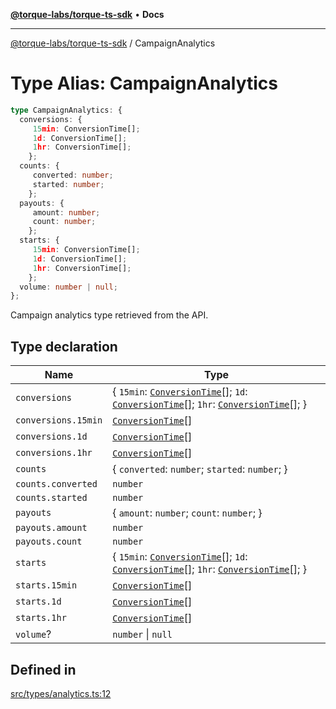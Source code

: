 [**@torque-labs/torque-ts-sdk**](../README.md) • **Docs**

***

[@torque-labs/torque-ts-sdk](../README.md) / CampaignAnalytics

# Type Alias: CampaignAnalytics

```ts
type CampaignAnalytics: {
  conversions: {
     15min: ConversionTime[];
     1d: ConversionTime[];
     1hr: ConversionTime[];
    };
  counts: {
     converted: number;
     started: number;
    };
  payouts: {
     amount: number;
     count: number;
    };
  starts: {
     15min: ConversionTime[];
     1d: ConversionTime[];
     1hr: ConversionTime[];
    };
  volume: number | null;
};
```

Campaign analytics type retrieved from the API.

## Type declaration

| Name | Type |
| ------ | ------ |
| `conversions` | \{ `15min`: [`ConversionTime`](ConversionTime.md)[]; `1d`: [`ConversionTime`](ConversionTime.md)[]; `1hr`: [`ConversionTime`](ConversionTime.md)[]; \} |
| `conversions.15min` | [`ConversionTime`](ConversionTime.md)[] |
| `conversions.1d` | [`ConversionTime`](ConversionTime.md)[] |
| `conversions.1hr` | [`ConversionTime`](ConversionTime.md)[] |
| `counts` | \{ `converted`: `number`; `started`: `number`; \} |
| `counts.converted` | `number` |
| `counts.started` | `number` |
| `payouts` | \{ `amount`: `number`; `count`: `number`; \} |
| `payouts.amount` | `number` |
| `payouts.count` | `number` |
| `starts` | \{ `15min`: [`ConversionTime`](ConversionTime.md)[]; `1d`: [`ConversionTime`](ConversionTime.md)[]; `1hr`: [`ConversionTime`](ConversionTime.md)[]; \} |
| `starts.15min` | [`ConversionTime`](ConversionTime.md)[] |
| `starts.1d` | [`ConversionTime`](ConversionTime.md)[] |
| `starts.1hr` | [`ConversionTime`](ConversionTime.md)[] |
| `volume`? | `number` \| `null` |

## Defined in

[src/types/analytics.ts:12](https://github.com/torque-labs/torque-ts-sdk/blob/a30afeab92cb119627ec542f4c8aff2dd9faf383/src/types/analytics.ts#L12)
